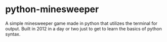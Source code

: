 # python-minesweeper
A simple minesweeper game made in python that utilizes the terminal for output. Built in 2012 in a day or two just to get to learn the basics of python syntax.
